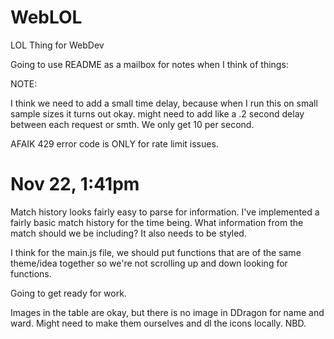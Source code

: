 # WebLOL
LOL Thing for WebDev

Going to use README as a mailbox for notes when I think of things:

NOTE:

I think we need to add a small time delay, because when I run this on small sample sizes it turns out okay. might need to add like a .2 second delay between each request or smth. We only get 10 per second.

AFAIK 429 error code is ONLY for rate limit issues.


Nov 22, 1:41pm
===============
Match history looks fairly easy to parse for information. I've implemented a fairly basic match history for the time being. What information from the match should we be including? It also needs to be styled.

I think for the main.js file, we should put functions that are of the same theme/idea together so we're not scrolling up and down looking for functions.

Going to get ready for work.

Images in the table are okay, but there is no image in DDragon for name and ward. Might need to make them ourselves and dl the icons locally. NBD.
